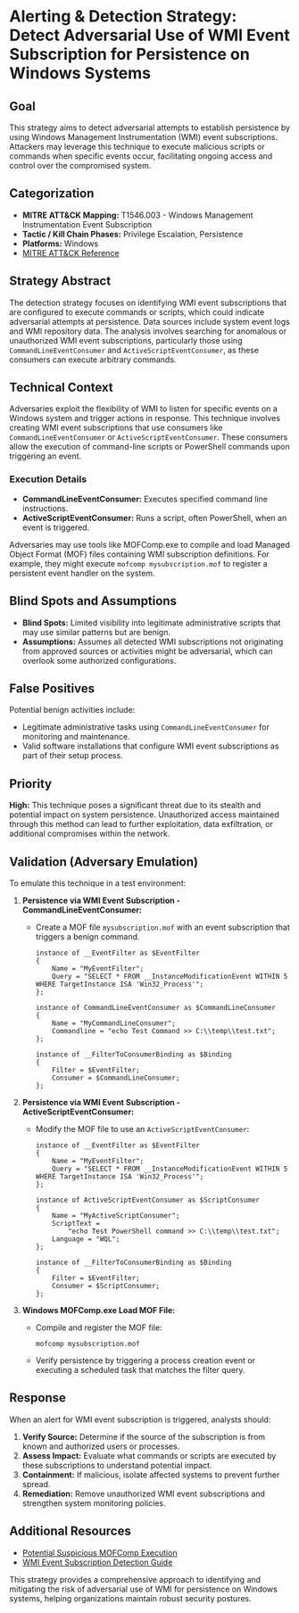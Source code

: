 # Alerting & Detection Strategy: Detect Adversarial Use of WMI Event Subscription for Persistence on Windows Systems

## Goal
This strategy aims to detect adversarial attempts to establish persistence by using Windows Management Instrumentation (WMI) event subscriptions. Attackers may leverage this technique to execute malicious scripts or commands when specific events occur, facilitating ongoing access and control over the compromised system.

## Categorization

- **MITRE ATT&CK Mapping:** T1546.003 - Windows Management Instrumentation Event Subscription
- **Tactic / Kill Chain Phases:** Privilege Escalation, Persistence
- **Platforms:** Windows
- [MITRE ATT&CK Reference](https://attack.mitre.org/techniques/T1546/003)

## Strategy Abstract
The detection strategy focuses on identifying WMI event subscriptions that are configured to execute commands or scripts, which could indicate adversarial attempts at persistence. Data sources include system event logs and WMI repository data. The analysis involves searching for anomalous or unauthorized WMI event subscriptions, particularly those using `CommandLineEventConsumer` and `ActiveScriptEventConsumer`, as these consumers can execute arbitrary commands.

## Technical Context
Adversaries exploit the flexibility of WMI to listen for specific events on a Windows system and trigger actions in response. This technique involves creating WMI event subscriptions that use consumers like `CommandLineEventConsumer` or `ActiveScriptEventConsumer`. These consumers allow the execution of command-line scripts or PowerShell commands upon triggering an event.

### Execution Details
- **CommandLineEventConsumer:** Executes specified command line instructions.
- **ActiveScriptEventConsumer:** Runs a script, often PowerShell, when an event is triggered.

Adversaries may use tools like MOFComp.exe to compile and load Managed Object Format (MOF) files containing WMI subscription definitions. For example, they might execute `mofcomp mysubscription.mof` to register a persistent event handler on the system.

## Blind Spots and Assumptions
- **Blind Spots:** Limited visibility into legitimate administrative scripts that may use similar patterns but are benign.
- **Assumptions:** Assumes all detected WMI subscriptions not originating from approved sources or activities might be adversarial, which can overlook some authorized configurations.

## False Positives
Potential benign activities include:
- Legitimate administrative tasks using `CommandLineEventConsumer` for monitoring and maintenance.
- Valid software installations that configure WMI event subscriptions as part of their setup process.

## Priority
**High:** This technique poses a significant threat due to its stealth and potential impact on system persistence. Unauthorized access maintained through this method can lead to further exploitation, data exfiltration, or additional compromises within the network.

## Validation (Adversary Emulation)
To emulate this technique in a test environment:

1. **Persistence via WMI Event Subscription - CommandLineEventConsumer:**
   - Create a MOF file `mysubscription.mof` with an event subscription that triggers a benign command.
     ```mof
     instance of __EventFilter as $EventFilter
     {
         Name = "MyEventFilter";
         Query = "SELECT * FROM __InstanceModificationEvent WITHIN 5 WHERE TargetInstance ISA 'Win32_Process'";
     };

     instance of CommandLineEventConsumer as $CommandLineConsumer
     {
         Name = "MyCommandLineConsumer";
         Commandline = "echo Test Command >> C:\\temp\\test.txt";
     };

     instance of __FilterToConsumerBinding as $Binding
     {
         Filter = $EventFilter;
         Consumer = $CommandLineConsumer;
     };
     ```

2. **Persistence via WMI Event Subscription - ActiveScriptEventConsumer:**
   - Modify the MOF file to use an `ActiveScriptEventConsumer`:
     ```mof
     instance of __EventFilter as $EventFilter
     {
         Name = "MyEventFilter";
         Query = "SELECT * FROM __InstanceModificationEvent WITHIN 5 WHERE TargetInstance ISA 'Win32_Process'";
     };

     instance of ActiveScriptEventConsumer as $ScriptConsumer
     {
         Name = "MyActiveScriptConsumer";
         ScriptText =
             "echo Test PowerShell command >> C:\\temp\\test.txt";
         Language = "WQL";
     };

     instance of __FilterToConsumerBinding as $Binding
     {
         Filter = $EventFilter;
         Consumer = $ScriptConsumer;
     };
     ```

3. **Windows MOFComp.exe Load MOF File:**
   - Compile and register the MOF file:
     ```shell
     mofcomp mysubscription.mof
     ```
   - Verify persistence by triggering a process creation event or executing a scheduled task that matches the filter query.

## Response
When an alert for WMI event subscription is triggered, analysts should:

1. **Verify Source:** Determine if the source of the subscription is from known and authorized users or processes.
2. **Assess Impact:** Evaluate what commands or scripts are executed by these subscriptions to understand potential impact.
3. **Containment:** If malicious, isolate affected systems to prevent further spread.
4. **Remediation:** Remove unauthorized WMI event subscriptions and strengthen system monitoring policies.

## Additional Resources
- [Potential Suspicious MOFComp Execution](https://example.com/mofcomp-detection)
- [WMI Event Subscription Detection Guide](https://example.com/wmi-event-subscription-guide)

This strategy provides a comprehensive approach to identifying and mitigating the risk of adversarial use of WMI for persistence on Windows systems, helping organizations maintain robust security postures.